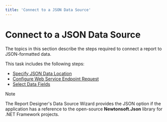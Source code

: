 ```yaml
---
title: 'Connect to a JSON Data Source'
---
```


# Connect to a JSON Data Source

The topics in this section describe the steps required to connect a report to JSON-formatted data.

This task includes the following steps:

* [Specify JSON Data Location](connect-to-a-json-data-source/specify-json-data-location.md)
* [Configure Web Service Endpoint Request](connect-to-a-json-data-source/configure-web-service-endpoint-request.md)
* [Select Data Fields](connect-to-a-json-data-source/select-data-fields.md)

> [!Note]
> The Report Designer's Data Source Wizard provides the JSON option if the application has a reference to the open-source **Newtonsoft.Json** library for .NET Framework projects.